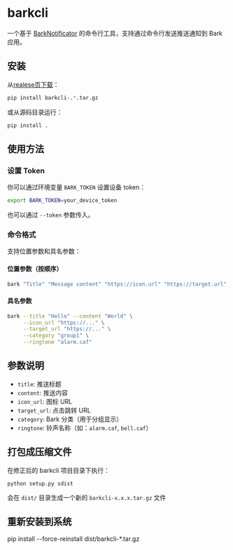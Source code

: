 
# barkcli

一个基于 [BarkNotificator](https://github.com/funny-cat-happy/barknotificator) 的命令行工具，支持通过命令行发送推送通知到 Bark 应用。

## 安装

从[realese页下载](https://github.com/falconchen/barkcli/releases/)：

```bash
pip install barkcli-.*.tar.gz
```

或从源码目录运行：

```bash
pip install .
```

## 使用方法

### 设置 Token

你可以通过环境变量 `BARK_TOKEN` 设置设备 token：

```bash
export BARK_TOKEN=your_device_token
```

也可以通过 `--token` 参数传入。

### 命令格式

支持位置参数和具名参数：

#### 位置参数（按顺序）

```bash
bark "Title" "Message content" "https://icon.url" "https://target.url" "category" "alarm.caf"
```

#### 具名参数

```bash
bark --title "Hello" --content "World" \
     --icon_url "https://..." \
     --target_url "https://..." \
     --category "group1" \
     --ringtone "alarm.caf"
```

## 参数说明

- `title`: 推送标题
- `content`: 推送内容
- `icon_url`: 图标 URL
- `target_url`: 点击跳转 URL
- `category`: Bark 分类（用于分组显示）
- `ringtone`: 铃声名称（如：`alarm.caf`, `bell.caf`）

## 打包成压缩文件
在修正后的 barkcli 项目目录下执行：
```
python setup.py sdist
```
会在 `dist/` 目录生成一个新的 `barkcli-x.x.x.tar.gz` 文件

## 重新安装到系统
pip install --force-reinstall dist/barkcli-*.tar.gz
